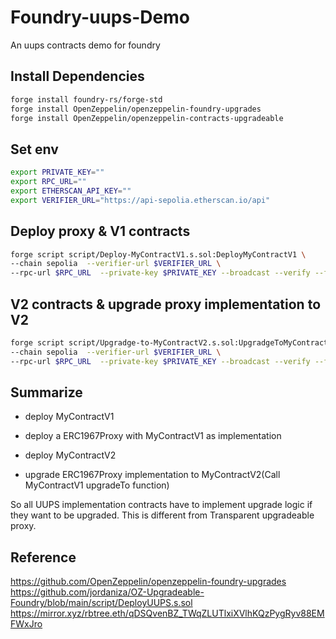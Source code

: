 # Foundry-uups-Demo

An uups contracts demo for foundry

## Install Dependencies

```bash
forge install foundry-rs/forge-std
forge install OpenZeppelin/openzeppelin-foundry-upgrades
forge install OpenZeppelin/openzeppelin-contracts-upgradeable
```

## Set env

```bash
export PRIVATE_KEY=""
export RPC_URL=""
export ETHERSCAN_API_KEY=""
export VERIFIER_URL="https://api-sepolia.etherscan.io/api"
```

## Deploy proxy & V1 contracts

```bash
forge script script/Deploy-MyContractV1.s.sol:DeployMyContractV1 \
--chain sepolia  --verifier-url $VERIFIER_URL \
--rpc-url $RPC_URL  --private-key $PRIVATE_KEY --broadcast --verify --ffi
```

## V2 contracts & upgrade proxy implementation to V2

```bash
forge script script/Upgradge-to-MyContractV2.s.sol:UpgradgeToMyContractV2 \
--chain sepolia  --verifier-url $VERIFIER_URL \
--rpc-url $RPC_URL  --private-key $PRIVATE_KEY --broadcast --verify --ffi
```

## Summarize

- deploy MyContractV1
- deploy a ERC1967Proxy with MyContractV1 as implementation

- deploy MyContractV2
- upgrade ERC1967Proxy implementation to MyContractV2(Call MyContractV1 upgradeTo function)

So all UUPS implementation contracts have to implement upgrade logic if they want to be upgraded. This is different from Transparent upgradeable proxy.

## Reference

https://github.com/OpenZeppelin/openzeppelin-foundry-upgrades
https://github.com/jordaniza/OZ-Upgradeable-Foundry/blob/main/script/DeployUUPS.s.sol
https://mirror.xyz/rbtree.eth/qDSQvenBZ_TWqZLUTlxiXVlhKQzPygRyv88EMFWxJro
